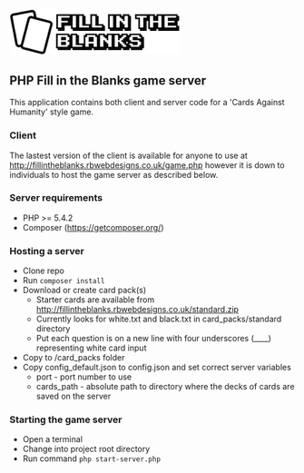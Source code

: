 <img src="https://raw.githubusercontent.com/rbertram90/fill_in_the_blanks/master/public/images/logo.png" width="300" alt="Fill in the Blanks logo">

## PHP Fill in the Blanks game server
This application contains both client and server code for a 'Cards Against Humanity' style game.

### Client
The lastest version of the client is available for anyone to use at http://fillintheblanks.rbwebdesigns.co.uk/game.php however it is down to individuals to host the game server as described below.

### Server requirements
 - PHP >= 5.4.2
 - Composer (https://getcomposer.org/)

### Hosting a server
 - Clone repo
 - Run `composer install`
 - Download or create card pack(s)
   - Starter cards are available from http://fillintheblanks.rbwebdesigns.co.uk/standard.zip
   - Currently looks for white.txt and black.txt in card_packs/standard directory
   - Put each question is on a new line with four underscores (____) representing white card input
 - Copy to /card_packs folder
 - Copy config_default.json to config.json and set correct server variables
   - port - port number to use
   - cards_path - absolute path to directory where the decks of cards are saved on the server

### Starting the game server
 - Open a terminal
 - Change into project root directory
 - Run command `php start-server.php`